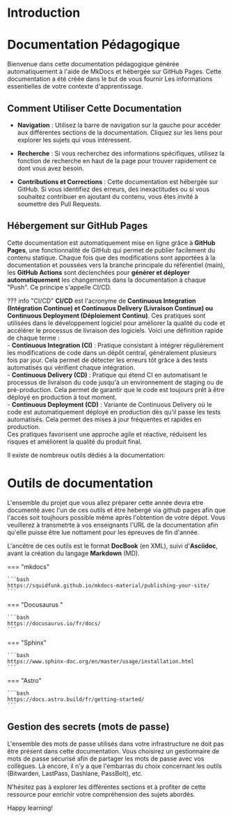 # Introduction

# Documentation Pédagogique

Bienvenue dans cette documentation pédagogique générée automatiquement à l'aide de MkDocs et hébergée sur GitHub Pages. Cette documentation a été créée dans le but de vous fournir Les informations essentielles de votre contexte d'apprentissage.

## Comment Utiliser Cette Documentation

- **Navigation** : Utilisez la barre de navigation sur la gauche pour accéder aux différentes sections de la documentation. Cliquez sur les liens pour explorer les sujets qui vous intéressent.

- **Recherche** : Si vous recherchez des informations spécifiques, utilisez la fonction de recherche en haut de la page pour trouver rapidement ce dont vous avez besoin.

- **Contributions et Corrections** : Cette documentation est hébergée sur GitHub. Si vous identifiez des erreurs, des inexactitudes ou si vous souhaitez contribuer en ajoutant du contenu, vous êtes invité à soumettre des Pull Requests.

## Hébergement sur GitHub Pages

Cette documentation est automatiquement mise en ligne grâce à **GitHub Pages**, une fonctionnalité de GitHub qui permet de publier facilement du contenu statique. Chaque fois que des modifications sont apportées à la documentation et poussées vers la branche principale du référentiel (main), les **GitHub Actions** sont déclenchées pour **générer et déployer automatiquement** les changements dans la documentation à chaque "Push". Ce principe s'appelle CI/CD.

??? info "CI/CD"
    **CI/CD** est l'acronyme de **Continuous Integration (Intégration Continue) et Continuous Delivery (Livraison Continue) ou Continuous Deployment (Déploiement Continu)**. Ces pratiques sont utilisées dans le développement logiciel pour améliorer la qualité du code et accélérer le processus de livraison des logiciels. Voici une définition rapide de chaque terme :</br>
    -    **Continuous Integration (CI)** : Pratique consistant à intégrer régulièrement les modifications de code dans un dépôt central, généralement plusieurs fois par jour. Cela permet de détecter les erreurs tôt grâce à des tests automatisés qui vérifient chaque intégration.</br>
    -    **Continuous Delivery (CD)** : Pratique qui étend CI en automatisant le processus de livraison du code jusqu'à un environnement de staging ou de pré-production. Cela permet de garantir que le code est toujours prêt à être déployé en production à tout moment.</br>
    -    **Continuous Deployment (CD)** : Variante de Continuous Delivery où le code est automatiquement déployé en production dès qu'il passe les tests automatisés. Cela permet des mises à jour fréquentes et rapides en production.</br>
    Ces pratiques favorisent une approche agile et réactive, réduisent les risques et améliorent la qualité du produit final.

Il existe de nombreux outils dédiés à la documentation:

# Outils de documentation

L'ensemble du projet que vous allez préparer cette année devra etre documenté avec l'un de ces outils et être hebergé via github pages afin que l'accès soit toujhours possible même après l'obtention de votre dépot. Vous veuillerez à transmetrte à vos enseignants l'URL de la documentation afin qu'elle puisse être lue nottament pour les épreuves de fin d'année.

L'ancêtre de ces outils est le format **DocBook** (en XML), suivi d'**Asciidoc**, avant la création du langage **Markdown** (MD).

=== "mkdocs"

    ```bash
    https://squidfunk.github.io/mkdocs-material/publishing-your-site/
    ```

=== "Docusaurus "

    ```bash
    https://docusaurus.io/fr/docs/
    ```

=== "Sphinx"

    ```bash
    https://www.sphinx-doc.org/en/master/usage/installation.html
    ```

=== "Astro"

    ```bash
    https://docs.astro.build/fr/getting-started/
    ```

## Gestion des secrets (mots de passe)

L'ensemble des mots de passe utilisés dans votre infrastructure ne doit pas être présent dans cette documentation. Vous choisirez un gestionnaire de mots de passe sécurisé afin de partager les mots de passe avec vos collègues. Là encore, il n'y a que l'embarras du choix concernant les outils (Bitwarden, LastPass, Dashlane, PassBolt), etc.


N'hésitez pas à explorer les différentes sections et à profiter de cette ressource pour enrichir votre compréhension des sujets abordés.

Happy learning!
